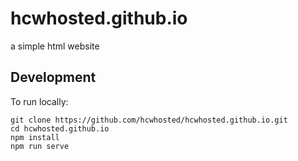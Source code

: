 # hcwhosted.github.io

a simple html website


## Development
To run locally:
```
git clone https://github.com/hcwhosted/hcwhosted.github.io.git
cd hcwhosted.github.io
npm install
npm run serve
```
